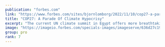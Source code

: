 ```yaml
---
publication: "forbes.com"
link: "https://www.forbes.com/sites/bjornlomborg/2022/11/10/cop27-a-parade-of-climate-hypocrisy/"
title: "COP27: A Parade Of Climate Hypocrisy"
excerpt: "The current UN climate summit in Egypt offers more breathtaking hypocrisy than usual, because the world’s rich are zealously lecturing poor countries about the dangers of fossil fuels—after devouring "
image: "https://imageio.forbes.com/specials-images/imageserve/636d27c19f35776bf97fde53/0x0.jpg?format=jpg&crop=2851,1603,x0,y104,safe&width=1200"
group: pro
rank: 7
---
```

